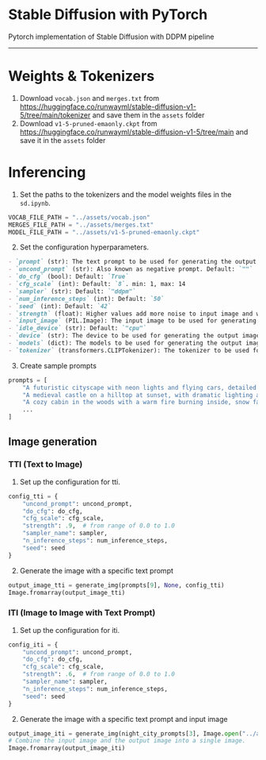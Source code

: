 # Stable Diffusion with PyTorch

Pytorch implementation of Stable Diffusion with DDPM pipeline

---

# Weights & Tokenizers
1. Download `vocab.json` and `merges.txt` from https://huggingface.co/runwayml/stable-diffusion-v1-5/tree/main/tokenizer and save them in the `assets` folder
2. Download `v1-5-pruned-emaonly.ckpt` from https://huggingface.co/runwayml/stable-diffusion-v1-5/tree/main and save it in the `assets` folder

# Inferencing
1. Set the paths to the tokenizers and the model weights files in the `sd.ipynb`.
```python
VOCAB_FILE_PATH = "../assets/vocab.json"
MERGES_FILE_PATH = "../assets/merges.txt"
MODEL_FILE_PATH = "../assets/v1-5-pruned-emaonly.ckpt"
```

2. Set the configuration hyperparameters.
```markdown
- `prompt` (str): The text prompt to be used for generating the output image.
- `uncond_prompt` (str): Also known as negative prompt. Default: `""`
- `do_cfg` (bool): Default: `True`
- `cfg_scale` (int): Default: `8`. min: 1, max: 14
- `sampler` (str): Default: `"ddpm"`
- `num_inference_steps` (int): Default: `50`
- `seed` (int): Default: `42`
- `strength` (float): Higher values add more noise to input image and will make the output image less similar to it.
- `input_image` (PIL.Image): The input image to be used for generating the output image. Not need for TTI Default: `None`
- `idle_device` (str): Default: `"cpu"`
- `device` (str): The device to be used for generating the output image.
- `models` (dict): The models to be used for generating the output image.
- `tokenizer` (transformers.CLIPTokenizer): The tokenizer to be used for generating the output image.
```

3. Create sample prompts
```python
prompts = [
    "A futuristic cityscape with neon lights and flying cars, detailed cyberpunk aesthetic, ultra sharp, 35mm lens, 8k resolution.",
    "A medieval castle on a hilltop at sunset, with dramatic lighting and clouds in the sky, high contrast, ultra sharp, 24mm lens, 8k resolution.",
    "A cozy cabin in the woods with a warm fire burning inside, snow falling outside, soft focus, 50mm lens, 8k resolution.",
    ...
]
```

## Image generation
### TTI (Text to Image)
1. Set up the configuration for tti.
```python
config_tti = {
    "uncond_prompt": uncond_prompt,
    "do_cfg": do_cfg,
    "cfg_scale": cfg_scale,
    "strength": .9,  # from range of 0.0 to 1.0
    "sampler_name": sampler,
    "n_inference_steps": num_inference_steps,
    "seed": seed
}
```

2. Generate the image with a specific text prompt
```python
output_image_tti = generate_img(prompts[9], None, config_tti)
Image.fromarray(output_image_tti)
```

### ITI (Image to Image with Text Prompt)
1. Set up the configuration for iti.
```python
config_iti = {
    "uncond_prompt": uncond_prompt,
    "do_cfg": do_cfg,
    "cfg_scale": cfg_scale,
    "strength": .6,  # from range of 0.0 to 1.0
    "sampler_name": sampler,
    "n_inference_steps": num_inference_steps,
    "seed": seed
}
```

2. Generate the image with a specific text prompt and input image
```python
output_image_iti = generate_img(night_city_prompts[3], Image.open("../assets/images/nightcity.jpg"), config_iti)
# Combine the input image and the output image into a single image.
Image.fromarray(output_image_iti)
```
